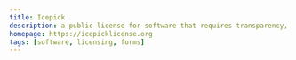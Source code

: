 ```yaml
---
title: Icepick
description: a public license for software that requires transparency, accountability, and independence from those who run and develop the software for others
homepage: https://icepicklicense.org
tags: [software, licensing, forms]
---
```

